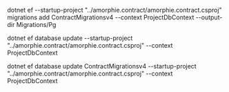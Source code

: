 

 dotnet ef --startup-project "../amorphie.contract/amorphie.contract.csproj" migrations add ContractMigrationsv4 --context ProjectDbContext --output-dir Migrations/Pg

 
dotnet ef database update --startup-project "../amorphie.contract/amorphie.contract.csproj"  --context ProjectDbContext

dotnet ef database update ContractMigrationsv4 --startup-project "../amorphie.contract/amorphie.contract.csproj"  --context ProjectDbContext
 